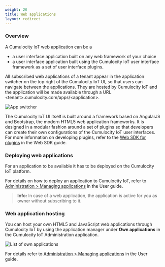 ```yaml
---
weight: 20
title: Web applications
layout: redirect
---
```


### Overview

A Cumulocity IoT web application can be a

* a user interface application built on any web framework of your choice
* a user interface application built using the Cumulocity IoT user interface framework as a set of user interface plugins.

All subscribed web applications of a tenant appear in the application switcher on the top right of the Cumulocity IoT UI, so that users can navigate between the applications. They are hosted by Cumulocity IoT and the application will be made available through a URL &lt;tenant&gt;.cumulocity.com/apps/&lt;application&gt;.

<img src="/images/users-guide/Administration/admin-app-switcher.png" alt="App switcher">

The Cumulocity IoT UI itself is built around a framework based on AngularJS and Bootstrap, the modern HTML5 web application frameworks. It is designed in a modular fashion around a set of plugins so that developers can create their own configurations of the Cumulocity IoT user interfaces. For more information on developing plugins, refer to the [Web SDK for plugins](/web/introduction) in the Web SDK guide.

### Deploying web applications

For an application to be available it has to be deployed on the Cumulocity IoT platform.

For details on how to deploy an application to Cumulocity IoT, refer to [Administration > Managing applications](/users-guide/administration/#managing-applications) in the User guide.

> **Info:** In case of a web application, the application is active for you as owner without subscribing to it.

### Web application hosting

You can host your own HTML5 and JavaScript web applications through Cumulocity IoT by using the application manager under **Own applications** in the Cumulocity IoT Administration application.

![List of own applications](/images/users-guide/Administration/admin-applications-own.png)

For details refer to  [Administration > Managing applications](/users-guide/administration/#managing-applications) in the User guide.
